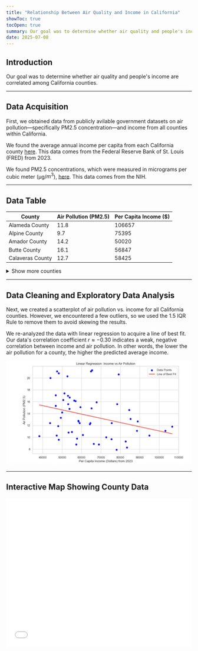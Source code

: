 ```yaml
---
title: "Relationship Between Air Quality and Income in California"
showToc: true
tocOpen: true
summary: Our goal was to determine whether air quality and people's income are correlated among California counties.
date: 2025-07-08
---
```


## Introduction

Our goal was to determine whether air quality and people's income are correlated among California counties.

---
## Data Acquisition


First, we obtained data from publicly avilable government datasets on air pollution—specifically PM2.5 concentration—and income from all counties within California. 

We found the average annual income per capita from each California county [here](https://fred.stlouisfed.org/release/tables?eid=266305&rid=175). This data comes from the Federal Reserve Bank of St. Louis (FRED) from 2023.


We found PM2.5 concentrations, which were measured in micrograms per cubic meter (µg/$m^3$), [here](https://hdpulse.nimhd.nih.gov/data-portal/physical/table?age=001&age_options=ageall_1&demo=234&demo_options=air_pollution_1&physicaltopic=002&physicaltopic_options=physical_2&race=00&race_options=raceall_1&sex=0&sex_options=sexboth_1&statefips=06&statefips_options=area_states). This data comes from the NIH. 

---
## Data Table

| County | Air Pollution (PM2.5) | Per Capita Income ($) |
|--------|------------------------|------------------------|
| Alameda County | 11.8 | 106657 |
| Alpine County | 9.7 | 75395 |
| Amador County | 14.2 | 50020 |
| Butte County | 16.1 | 56847 |
| Calaveras County | 12.7 | 58425 |

<details>
<summary>Show more counties</summary>

| County | Air Pollution (PM2.5) | Per Capita Income ($) |
|--------|------------------------|------------------------|
| Colusa County | 12.8 | 58303 |
| Contra Costa County | 11.1 | 103218 |
| Del Norte County | 10.3 | 47141 |
| El Dorado County | 14.6 | 84533 |
| Fresno County | 20.3 | 52728 |
| Glenn County | 17.0 | 53013 |
| Humboldt County | 8.8 | 57264 |
| Imperial County | 11.9 | 47991 |
| Inyo County | 12.2 | 64246 |
| Kern County | 21.1 | 47350 |
| Kings County | 20.0 | 43994 |
| Lake County | 9.6 | 48198 |
| Lassen County | 12.4 | 43736 |
| Los Angeles County | 15.6 | 78302 |
| Madera County | 17.1 | 46709 |
| Marin County | 8.6 | 180575 |
| Mariposa County | 21.3 | 65423 |
| Mendocino County | 12.4 | 59050 |
| Merced County | 15.3 | 46654 |
| Modoc County | 10.4 | 60674 |
| Mono County | 39.1 | 70699 |
| Monterey County | 8.8 | 68943 |
| Napa County | 10.3 | 94973 |
| Nevada County | 12.4 | 75539 |
| Orange County | 12.7 | 88897 |
| Placer County | 13.1 | 85265 |
| Plumas County | 21.1 | 64856 |
| Riverside County | 14.8 | 53750 |
| Sacramento County | 14.9 | 65104 |
| San Benito County | 8.9 | 66310 |
| San Bernardino County | 17.4 | 51194 |
| San Diego County | 20.6 | 79122 |
| San Francisco County/city | 10.5 | 164807 |
| San Joaquin County | 15.1 | 59361 |
| San Luis Obispo County | 10.0 | 72721 |
| San Mateo County | 9.8 | 172828 |
| Santa Barbara County | 9.3 | 82736 |
| Santa Clara County | 12.5 | 151003 |
| Santa Cruz County | 11.1 | 88581 |
| Shasta County | 9.8 | 57637 |
| Sierra County | 10.8 | 53251 |
| Siskiyou County | 10.9 | 55052 |
| Solano County | 12.4 | 64514 |
| Sonoma County | 8.3 | 83408 |
| Stanislaus County | 15.6 | 53058 |
| Sutter County | 16.7 | 53900 |
| Tehama County | 13.3 | 49265 |
| Trinity County | 10.2 | 38243 |
| Tulare County | 20.8 | 48253 |
| Tuolumne County | 16.2 | 56239 |
| Ventura County | 7.9 | 78091 |
| Yolo County | 15.9 | 67778 |
| Yuba County | 16.3 | 50587 |

</details>

---
## Data Cleaning and Exploratory Data Analysis

Next, we created a scatterplot of air pollution vs. income for all California counties. However, we encountered a few outliers, so we used the 1.5 IQR Rule to remove them to avoid skewing the results. 

We re-analyzed the data with linear regression to acquire a line of best fit. Our data's correlation coefficient $r \approx{-0.30}$ indicates a weak, negative correlation between income and air pollution. In other words, the lower the air pollution for a county, the higher the predicted average income.

![](sctr.png#center)

---
## Interactive Map Showing County Data
<iframe src="/plotly/income_vs_air_pollution_regression.html" width="100%" height="400px" style="border:none;"></iframe>

